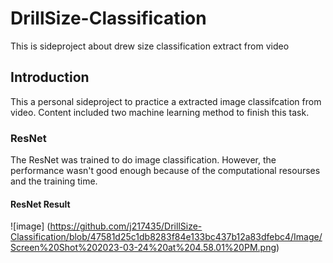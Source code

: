 # DrillSize-Classification
This is sideproject  about drew size classification extract from video
## Introduction
This a personal sideproject to practice a extracted image classifcation from video.
Content included two machine learning method to finish this task. 
### ResNet
The ResNet was trained to do image classification. However, the performance wasn't good enough because of the computational resourses and the training time.
#### ResNet Result
![image] (https://github.com/j217435/DrillSize-Classification/blob/47581d25c1db8283f84e133bc437b12a83dfebc4/Image/Screen%20Shot%202023-03-24%20at%204.58.01%20PM.png)
